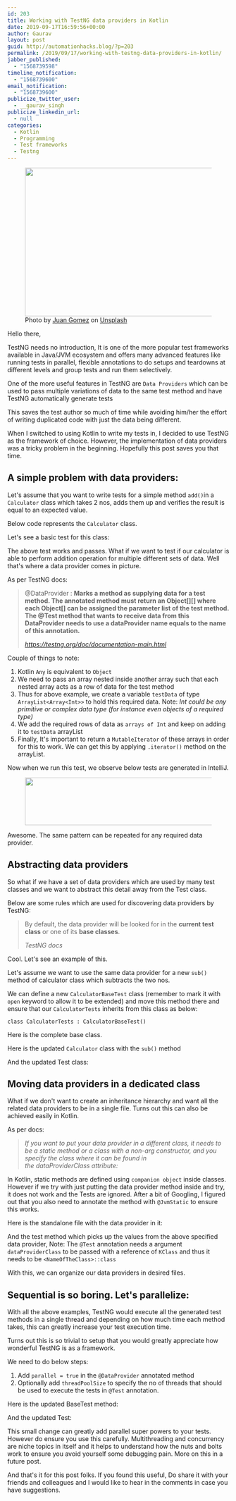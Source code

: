 ```yaml
---
id: 203
title: Working with TestNG data providers in Kotlin
date: 2019-09-17T16:59:56+00:00
author: Gaurav
layout: post
guid: http://automationhacks.blog/?p=203
permalink: /2019/09/17/working-with-testng-data-providers-in-kotlin/
jabber_published:
  - "1568739598"
timeline_notification:
  - "1568739600"
email_notification:
  - "1568739600"
publicize_twitter_user:
  - __gaurav_singh
publicize_linkedin_url:
  - null
categories:
  - Kotlin
  - Programming
  - Test frameworks
  - Testng
---
```

<div class="wp-block-image">
  <figure class="aligncenter is-resized"><img loading="lazy" src="https://i0.wp.com/automationhacks.blog/wp-content/uploads/2019/09/juan-gomez-kt-wa0gdfq8-unsplash.jpg?resize=510%2C337&#038;ssl=1" alt="" class="wp-image-217" width="510" height="337" data-recalc-dims="1" /><figcaption>Photo by&nbsp;<a href="https://unsplash.com/@nosoylasonia?utm_source=unsplash&utm_medium=referral&utm_content=creditCopyText">Juan Gomez</a>&nbsp;on&nbsp;<a href="https://unsplash.com/search/photos/keyboard?utm_source=unsplash&utm_medium=referral&utm_content=creditCopyText">Unsplash</a></figcaption></figure>
</div>

Hello there,

TestNG needs no introduction, It is one of the more popular test frameworks available in Java/JVM ecosystem and offers many advanced features like running tests in parallel, flexible annotations to do setups and teardowns at different levels and group tests and run them selectively.

One of the more useful features in TestNG are `Data Providers` which can be used to pass multiple variations of data to the same test method and have TestNG automatically generate tests 

This saves the test author so much of time while avoiding him/her the effort of writing duplicated code with just the data being different.

When I switched to using Kotlin to write my tests in, I decided to use TestNG as the framework of choice. However, the implementation of data providers was a tricky problem in the beginning. Hopefully this post saves you that time.

## A simple problem with data providers:

Let's assume that you want to write tests for a simple method `add()`in a `Calculator` class which takes 2 nos, adds them up and verifies the result is equal to an expected value.

Below code represents the `Calculator` class.<figure class="wp-block-embed is-type-rich">

<div class="wp-block-embed__wrapper">
  <div class="gist-oembed" data-gist="b513548ff03e7002160091570a047be1.json" data-ts="8">
  </div>
</div></figure> 

Let's see a basic test for this class:<figure class="wp-block-embed is-type-rich">

<div class="wp-block-embed__wrapper">
  <div class="gist-oembed" data-gist="e3967cb8ed9b18fba899ea861b606e1a.json" data-ts="8">
  </div>
</div></figure> 

The above test works and passes. What if we want to test if our calculator is able to perform addition operation for multiple different sets of data. Well that's where a data provider comes in picture.<figure class="wp-block-embed is-type-rich">

<div class="wp-block-embed__wrapper">
  <div class="gist-oembed" data-gist="ca161826f3df02319a4fe777bf28807b.json" data-ts="8">
  </div>
</div></figure> 

As per TestNG docs:

<blockquote class="wp-block-quote">
  <p>
    @DataProvider : <strong>Marks a method as supplying data for a test method. The annotated method must return an Object[][] where each Object[] can be assigned the parameter list of the test method. The @Test method that wants to receive data from this DataProvider needs to use a dataProvider name equals to the name of this annotation.</strong>
  </p>
  
  <cite><a href="https://testng.org/doc/documentation-main.html">https://testng.org/doc/documentation-main.html</a></cite>
</blockquote>

Couple of things to note:

  1. Kotlin `Any` is equivalent to `Object`
  2. We need to pass an array nested inside another array such that each nested array acts as a row of data for the test method
  3. Thus for above example, we create a variable `testData` of type `ArrayList<Array<Int>>` to hold this required data. Note: _Int could be any primitive or complex data type (for instance even objects of a required type)_
  4. We add the required rows of data as `arrays of Int` and keep on adding it to `testData` arrayList
  5. Finally, It's important to return a `MutableIterator` of these arrays in order for this to work. We can get this by applying `.iterator()` method on the arrayList.

Now when we run this test, we observe below tests are generated in IntelliJ.<figure class="wp-block-image">

<img loading="lazy" width="750" height="108" src="https://i2.wp.com/automationhacks.blog/wp-content/uploads/2019/09/image.png?resize=750%2C108&#038;ssl=1" alt="" class="wp-image-209" data-recalc-dims="1" /> </figure> 

Awesome. The same pattern can be repeated for any required data provider. 

## Abstracting data providers

So what if we have a set of data providers which are used by many test classes and we want to abstract this detail away from the Test class.

Below are some rules which are used for discovering data providers by TestNG:

<blockquote class="wp-block-quote">
  <p>
    By default, the data provider will be looked for in the <strong>current test class</strong> or one of its <strong>base classes</strong>.
  </p>
  
  <cite>TestNG docs</cite>
</blockquote>

Cool. Let's see an example of this.

Let's assume we want to use the same data provider for a new `sub()` method of calculator class which subtracts the two nos.

We can define a new `CalculatorBaseTest` class (remember to mark it with `open` keyword to allow it to be extended) and move this method there and ensure that our `CalculatorTests` inherits from this class as below:

`class CalculatorTests : CalculatorBaseTest()`

Here is the complete base class.<figure class="wp-block-embed is-type-rich">

<div class="wp-block-embed__wrapper">
  <div class="gist-oembed" data-gist="5c933f38e2371b9b3bd21c7442847434.json" data-ts="8">
  </div>
</div></figure> 

Here is the updated `Calculator` class with the `sub()` method<figure class="wp-block-embed is-type-rich">

<div class="wp-block-embed__wrapper">
  <div class="gist-oembed" data-gist="57ba0d23d667f0e15bf39fa8665b8494.json" data-ts="8">
  </div>
</div></figure> 

And the updated Test class:<figure class="wp-block-embed is-type-rich">

<div class="wp-block-embed__wrapper">
  <div class="gist-oembed" data-gist="cadfca888c613dcee28bdbe2a62cec61.json" data-ts="8">
  </div>
</div></figure> 

## Moving data providers in a dedicated class

What if we don't want to create an inheritance hierarchy and want all the related data providers to be in a single file. Turns out this can also be achieved easily in Kotlin.

As per docs:

<blockquote class="wp-block-quote">
  <p>
    <em>If you want to put your data provider in a different class, it needs to be a static method or a class with a non-arg constructor, and you specify the class where it can be found in the&nbsp;dataProviderClass&nbsp;attribute:</em>
  </p>
</blockquote>

In Kotlin, static methods are defined using `companion object` inside classes. However if we try with just putting the data provider method inside and try, it does not work and the Tests are ignored. After a bit of Googling, I figured out that you also need to annotate the method with `@JvmStatic` to ensure this works.

Here is the standalone file with the data provider in it:<figure class="wp-block-embed is-type-rich">

<div class="wp-block-embed__wrapper">
  <div class="gist-oembed" data-gist="d8c8162d492dada4eea6aa4be096d745.json" data-ts="8">
  </div>
</div></figure> 

And the test method which picks up the values from the above specified data provider, Note: The `@Test` annotation needs a argument `dataProviderClass` to be passed with a reference of `KClass` and thus it needs to be `<NameOfTheClass>::class`<figure class="wp-block-embed is-type-rich">

<div class="wp-block-embed__wrapper">
  <div class="gist-oembed" data-gist="70e50e52d9248f0b31a735da4aed818c.json" data-ts="8">
  </div>
</div></figure> 

With this, we can organize our data providers in desired files.

## Sequential is so boring. Let's parallelize:

With all the above examples, TestNG would execute all the generated test methods in a single thread and depending on how much time each method takes, this can greatly increase your test execution time.

Turns out this is so trivial to setup that you would greatly appreciate how wonderful TestNG is as a framework.

We need to do below steps:

  1. Add `parallel = true` in the `@DataProvider` annotated method
  2. Optionally add `threadPoolSize` to specify the no of threads that should be used to execute the tests in `@Test` annotation.

Here is the updated BaseTest method:<figure class="wp-block-embed is-type-rich">

<div class="wp-block-embed__wrapper">
  <div class="gist-oembed" data-gist="a857f1faf2c25da07b99e42043eaf5fc.json" data-ts="8">
  </div>
</div></figure> 

And the updated Test:<figure class="wp-block-embed is-type-rich">

<div class="wp-block-embed__wrapper">
  <div class="gist-oembed" data-gist="7d791338a13618bdb8a1fda6d9503647.json" data-ts="8">
  </div>
</div></figure> 

This small change can greatly add parallel super powers to your tests. However do ensure you use this carefully. Multithreading and concurrency are niche topics in itself and it helps to understand how the nuts and bolts work to ensure you avoid yourself some debugging pain. More on this in a future post.

And that's it for this post folks. If you found this useful, Do share it with your friends and colleagues and I would like to hear in the comments in case you have suggestions.